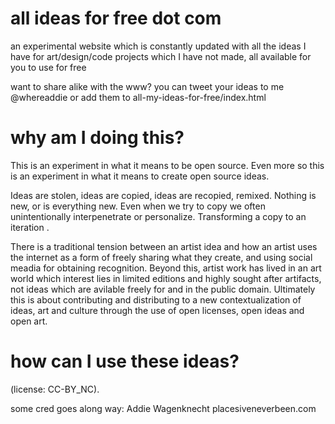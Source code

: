 all ideas for free dot com
=====================

an experimental website which is constantly updated with all the ideas
I have for art/design/code projects which I have not made, 
all available for you to use for free

want to share alike with the www? you can tweet your ideas to me @whereaddie
or add them to all-my-ideas-for-free/index.html


why am I doing this? 
=====================
This is an experiment in what it means to be open source. Even more
so this is an experiment in what it means to create open
source ideas.

Ideas are stolen, ideas are copied, ideas are recopied, remixed. 
Nothing is new, or is everything new. Even when we try to copy we
often unintentionally interpenetrate or personalize. 
Transforming a copy to an iteration .

There is a traditional tension between an artist idea and how an 
artist uses the internet as a form of freely sharing what they 
create, and using social meadia for obtaining recognition. 
Beyond this, artist work has lived in an art world which 
interest lies in limited editions and highly sought after 
artifacts, not ideas which are avilable freely for and in 
the public domain. Ultimately this is about contributing and
distributing to a new contextualization of ideas, art and 
culture through the use of open licenses, open ideas and open art. 


how can I use these ideas?
=====================
 (license: CC-BY_NC).
 
 some cred goes along way:
 Addie Wagenknecht
 placesiveneverbeen.com

